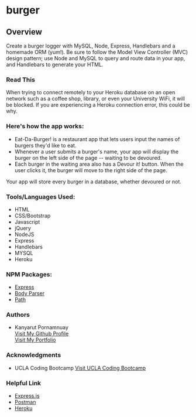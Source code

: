# burger

## Overview
Create a burger logger with MySQL, Node, Express, Handlebars and a homemade ORM (yum!). Be sure to follow the Model View Controller (MVC) design pattern; use Node and MySQL to query and route data in your app, and Handlebars to generate your HTML.

### Read This
When trying to connect remotely to your Heroku database on an open network such as a coffee shop, library, or even your University WiFi, it will be blocked. If you are experiencing a Heroku connection error, this could be why.

### Here's how the app works:
- Eat-Da-Burger! is a restaurant app that lets users input the names of burgers they'd like to eat.
- Whenever a user submits a burger's name, your app will display the burger on the left side of the page -- waiting to be devoured.
- Each burger in the waiting area also has a Devour it! button. When the user clicks it, the burger will move to the right side of the page.


Your app will store every burger in a database, whether devoured or not.

### Tools/Languages Used:
 - HTML
 - CSS/Bootstrap
 - Javascript
 - jQuery
 - NodeJS
 - Express
 - Handlebars
 - MYSQL
 - Heroku
 

### NPM Packages:
- <a href="https://www.npmjs.com/package/express">Express</a>
- <a href="https://www.npmjs.com/package/body-parser">Body Parser</a>
- <a target="_blank" rel="nofollow" href="https://www.npmjs.com/package/path">Path</a>

### Authors
  - Kanyarut Pornamnuay
  <br><a target="_blank" rel="nofollow" href="https://github.com/benbaba2525">Visit My Github Profile</a>
  <br><a target="_blank" rel="nofollow" href="https://benbaba2525.github.io/My-Portfolio/">Visit My Portfolio</a>


### Acknowledgments
  - UCLA Coding Bootcamp   <a target="_blank" rel="nofollow" href="https://bootcamp.uclaextension.edu/coding/">Visit UCLA Coding Bootcamp</a>

### Helpful Link

  - <a target="_blank" rel="nofollow" href="https://expressjs.com/">Express.js</a>
  - <a target="_blank" rel="nofollow" href="https://www.postman.com/">Postman</a>
  - <a target="_blank" rel="nofollow" href="https://devcenter.heroku.com/articles/getting-started-with-nodejs#set-up">Heroku</a>
